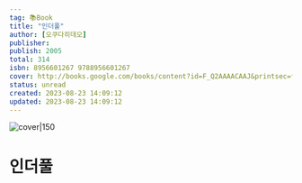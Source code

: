 ```yaml
---
tag: 📚Book
title: "인더풀"
author: [오쿠다히데오]
publisher: 
publish: 2005
total: 314
isbn: 8956601267 9788956601267
cover: http://books.google.com/books/content?id=F_Q2AAAACAAJ&printsec=frontcover&img=1&zoom=1&source=gbs_api
status: unread
created: 2023-08-23 14:09:12
updated: 2023-08-23 14:09:12
---
```


![cover|150](http://books.google.com/books/content?id=F_Q2AAAACAAJ&printsec=frontcover&img=1&zoom=1&source=gbs_api)

# 인더풀